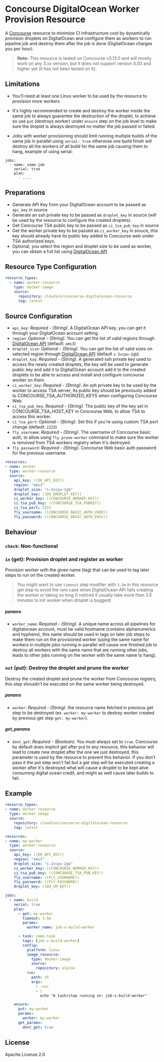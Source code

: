 Concourse DigitalOcean Worker Provision Resource
======================

A [Concourse](http://concourse.ci/) resource to minimize CI infrastructure cost by dynamically provision droplets on DigitalOcean and configure them as workers to run pipeline job and destroy them after the job is done (DigitalOcean charges you per hour).

> **Note:** This resource is tested on Concourse v3.13.0 and will mostly work on any 3.xx version, but it does not support version 4.00 and higher yet (it has not been tested on it).

## Limitations

- You'll need at least one Linux worker to be used by the resource to provision more workers

- It's highly recommended to create and destroy the worker inside the same job to always guarantee the destruction of the droplet, to achieve so use `put` (destroys worker) under `ensure` step on the job level to make sure the droplet is always destroyed no matter the job passed or failed.

- Jobs with worker provisioning should limit running multiple builds of the same job in parallel using `serial: true` otherwise one build finish will destroy all the workers of all build for the same job causing them to hang, example of using serial:

```
jobs:
  - name: some-job
    serial: true
    plan:
      - ....
```

## Preparations

- Generate API Key from your DigitalOcean account to be passed as `api_key` in source
- Generate an ssh private key to be passed as `droplet_key` in source (will be used by the resource to configure the created droplets).
- Get Concourse TSA public key to be passed as `ci_tsa_pub_key` in source
- Get the worker private key to be passed as `ci_worker_key` in srouce, this key should already have its public key added to Concourse web under TSA authorized keys.
- Optional, you select the region and droplet size to be used as worker, you can obtain a full list using [DigitalOcean API](https://developers.digitalocean.com/documentation/v2/)

## Resource Type Configuration

```yaml
resource_types:
  - name: worker-resource
    type: docker-image
    source:
      repository: cloudinn/concourse-digitalocean-resource
      tag: latest
```

## Source Configuration

* `api_key`: _Required - (String)_. A DigitalOcean API key, you can get it through your DigitalOcean account setting.
* `region`: _Optional - (String)_. You can get the list of valid regions through [DigitalOcean API](https://developers.digitalocean.com/documentation/v2/) (default: `ams3`)
* `droplet_size`: _Optional - (String)_. You can get the list of valid sizes on selected region through [DigitalOcean API](https://developers.digitalocean.com/documentation/v2/) (default `s-2vcpu-2gb`)
* `droplet_kay`: _Required - (String)_. A generated ssh private key used to access the newly created droplets, the key will be used to generate public key and add it to DigitalOcean account add it to the created droplets to be able to access and install and configure concourse worker on them.
* `ci_worker_key`: _Required - (String)_. An ssh private key to be used by the worker to access TSA server, its public key should be previously added to CONCOURSE_TSA_AUTHORIZED_KEYS when configuring Concourse Web.
* `ci_tsa_pub_key`: _Required - (String)_. The public key of the key set in CONCOURSE_TSA_HOST_KEY in Concourse Web, to allow TSA to access this worker.
* `ci_tsa_port`: _Optional - (String)_. Set this if you're using custom TSA port change (default: `2222`)
* `fly_username`: _Required - (String)_. The username of Concourse basic auth, to allow using `fly prune-worker` command to make sure the worker is removed from TSA workers registry when it's destroyed.
* `fly_password`: _Required - (String)_. Concourse Web basic auth password for the previous username.


```yaml
resources:
- name: worker
  type: worker-resource
  source:
    api_key: ((DO_API_KEY))
    region: "ams3"
    droplet_size: "s-2vcpu-2gb"
    droplet_kay: ((DO_DROPLET_KEY))
    ci_worker_key: ((CONCOURSE_WORKER_KEY))
    ci_tsa_pub_key: ((CONCOURSE_TSA_PUBKEY))
    ci_tsa_port: 2222
    fly_username: ((CONCOURSE_BASIC_AUTH_USER))
    fly_password: ((CONCOURSE_BASIC_AUTH_PASS))
```

## Behaviour

### `check`: Non-functional

### `in` (get): Provision droplet and register as worker

Provision worker with the given name (tag) that can be used to tag later steps to run on the created worker.

> You might want to use `timeout` step modifier with `3.5m` in this resource get step to avoid the rare case when DigitalOcean API fails creating the worker or taking so long (I noticed it usually take more then 3.5 minutes to init worker when droplet is bugged)

##### params

* `worker_name`: _Required - (String)_. A unique name across all pipelines for digitalocean account, must be valid hostname (contains alphanumerics and hyphens), this name should be used in tags on later job steps to make them run on the provisioned worker (using the same name for workers in multiple jobs running in parallel will cause one finished job to destroy all workers with the same name that are running other jobs, leads to other jobs running on the worker with the same name to hang).

### `out` (put): Destroy the droplet and prune the worker

Destroy the created droplet and prune the worker from Concourse registry, this step shouldn't be executed on the same worker being destroyed.

##### params

* `worker`: _Required - (String)_. the resource name fetched in previous get step to be destroyed (ex. `worker: my-worker` to destroy worker created by previous get step `get: my-worker`).

##### get_params

* `dont_get`:  _Required - (Boolean)_. You must always set to `true`. Concourse by default does implicit get after put to any resource, this behavior will lead to create new droplet after the one we just destroyed, this parameter is used by the resource to prevent this behavior. If you don't pass it the put step won't fail but a get step will be executed creating a worker after it's destroyed what will cause a droplet to be kept alive consuming digital ocean credit, and might as well cause later builds to fail.


## Example

```yaml
resource_types:
- name: worker-resource
  type: docker-image
  source:
    repository: cloudinn/concourse-digitalocean-resource
    tag: latest

resources:
- name: my-worker
  type: worker-resource
  source:
    api_key: ((DO_API_KEY))
    region: "ams3"
    droplet_size: "s-2vcpu-2gb"
    ci_worker_key: ((CONCOURSE_WORKER_KEY))
    ci_tsa_pub_key: ((CONCOURSE_TSA_PUB_KEY))
    fly_username: ((FLY_USERNAME))
    fly_password: ((FLY_PASSWORD))
    droplet_key: ((DO_VM_KEY))

jobs:
  - name: build
    serial: true
    plan:
      - get: my-worker
        timeout: 3.5m
        params:
          worker_name: job-x-build-worker

      - task: some-task
        tags: [job-x-build-worker]
        config:
          platform: linux
          image_resource:
            type: docker-image
            source:
              repository: alpine
          run:
            path: sh
            args:
              - -exc
              - |
                echo "A task/step running on: job-x-build-worker"

    ensure:
      put: my-worker
      params:
        worker: my-worker
      get_params:
        dont_get: true
```

## License

Apache License 2.0
